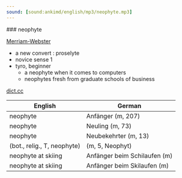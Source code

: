 ```yaml
---
sound: [sound:ankimd/english/mp3/neophyte.mp3]
---
```


\### neophyte

[Merriam-Webster](https://www.merriam-webster.com/dictionary/neophyte)

- a new convert : proselyte
- novice sense 1
- tyro, beginner
    - a neophyte when it comes to computers
    - neophytes fresh from graduate schools of business

[dict.cc](https://www.dict.cc/neophyte)

| English        | German       |
| -------------- | ------------ |
| neophyte | Anfänger (m, 207) |
| neophyte | Neuling (m, 73) |
| neophyte | Neubekehrter (m, 13) |
|  (bot., relig., T, neophyte) |  (m, 5, Neophyt) |
| neophyte at skiing | Anfänger beim Schilaufen (m) |
| neophyte at skiing | Anfänger beim Skilaufen (m) |
